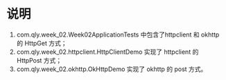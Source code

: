 # 说明
1. com.qly.week_02.Week02ApplicationTests 中包含了httpclient 和 okhttp 的 HttpGet 方式；
2. com.qly.week_02.httpclient.HttpClientDemo 实现了 httpclient 的 HttpPost 方式；
3. com.qly.week_02.okhttp.OkHttpDemo 实现了 okhttp 的 post 方式。